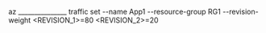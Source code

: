 az _______________ traffic set --name App1 --resource-group RG1 --revision-weight <REVISION_1>=80 <REVISION_2>=20